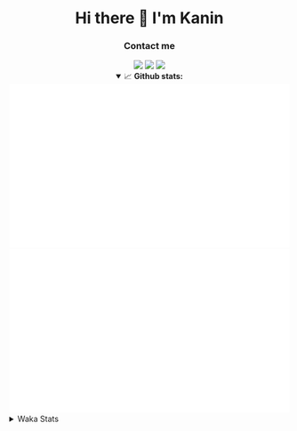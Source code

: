 <div align="center">
 <h1>Hi there 👋 I'm Kanin</h1>
 <h3>Contact me</h3>
 <a href="mailto:im@kanin.dev"><img src="https://img.shields.io/badge/gmail-%23D14836.svg?&style=for-the-badge&logo=gmail&logoColor=white"/></a>
 <a href="https://twitter.com/KaninDev"><img src="https://img.shields.io/badge/twitter-%231DA1F2.svg?&style=for-the-badge&logo=twitter&logoColor=white"/></a>
 <a href="https://www.linkedin.com/in/KaninDev"><img src="https://img.shields.io/badge/linkedin-%230077B5.svg?&style=for-the-badge&logo=linkedin&logoColor=white"/></a>
<details open>
  <summary>📈 <b>Github stats:</b></summary>
  <img src="https://github.com/Kanin/Kanin/blob/master/scripts/GitHubStats/generated/overview.svg"/>
  <img src="https://github.com/Kanin/Kanin/blob/master/scripts/GitHubStats/generated/languages.svg"/>
</details>
</div>

<details>
 <summary>Waka Stats</summary>

<!--START_SECTION:waka-->
![Profile Views](http://img.shields.io/badge/Profile%20Views-72-blue)

![Lines of code](https://img.shields.io/badge/From%20Hello%20World%20I%27ve%20Written-759312%20lines%20of%20code-blue)

**🐱 My Github Data** 

> 🏆 255 Contributions in the Year 2020
 > 
> 📦 1.1 kB Used in Github's Storage 
 > 
> 🚫 Not Opted to Hire
 > 
> 📜 4 Public Repositories
 > 
> 🔑 3 Private Repositories 

**I'm an Early 🐤** 

```text
🌞 Morning    91 commits     ███████░░░░░░░░░░░░░░░░░░   29.07% 
🌆 Daytime    105 commits    ████████░░░░░░░░░░░░░░░░░   33.55% 
🌃 Evening    64 commits     █████░░░░░░░░░░░░░░░░░░░░   20.45% 
🌙 Night      53 commits     ████░░░░░░░░░░░░░░░░░░░░░   16.93%

```
📅 **I'm Most Productive on Monday** 

```text
Monday       74 commits     ██████░░░░░░░░░░░░░░░░░░░   23.64% 
Tuesday      35 commits     ██░░░░░░░░░░░░░░░░░░░░░░░   11.18% 
Wednesday    45 commits     ███░░░░░░░░░░░░░░░░░░░░░░   14.38% 
Thursday     27 commits     ██░░░░░░░░░░░░░░░░░░░░░░░   8.63% 
Friday       27 commits     ██░░░░░░░░░░░░░░░░░░░░░░░   8.63% 
Saturday     37 commits     ███░░░░░░░░░░░░░░░░░░░░░░   11.82% 
Sunday       68 commits     █████░░░░░░░░░░░░░░░░░░░░   21.73%

```


📊 **This Week I Spent My Time On** 

```text
⌚︎ Time Zone: America/New_York

💬 Programming Languages: 
Python                   9 hrs 5 mins        █████████████░░░░░░░░░░░░   53.28% 
SCSS                     3 hrs 8 mins        ████░░░░░░░░░░░░░░░░░░░░░   18.39% 
virtualenv               1 hr 35 mins        ██░░░░░░░░░░░░░░░░░░░░░░░   9.3% 
Other                    1 hr 13 mins        █░░░░░░░░░░░░░░░░░░░░░░░░   7.21% 
Markdown                 1 hr 8 mins         █░░░░░░░░░░░░░░░░░░░░░░░░   6.7%

🔥 Editors: 
PyCharm                  12 hrs 37 mins      ██████████████████░░░░░░░   74.01% 
IntelliJ                 4 hrs 26 mins       ██████░░░░░░░░░░░░░░░░░░░   25.99%

🐱‍💻 Projects: 
Kanin                    6 hrs 34 mins       █████████░░░░░░░░░░░░░░░░   38.56% 
Naila.py                 5 hrs 58 mins       ████████░░░░░░░░░░░░░░░░░   35.04% 
PyPixel                  1 hr 46 mins        ██░░░░░░░░░░░░░░░░░░░░░░░   10.36% 
Naila.bot                1 hr 32 mins        ██░░░░░░░░░░░░░░░░░░░░░░░   9.07% 
Tests                    52 mins             █░░░░░░░░░░░░░░░░░░░░░░░░   5.11%

💻 Operating System: 
Linux                    17 hrs 3 mins       █████████████████████████   100.0%

```

**I Mostly Code in Python** 

```text
Python                   17 repos            ███████████████████░░░░░░   77.27% 
JavaScript               2 repos             ██░░░░░░░░░░░░░░░░░░░░░░░   9.09% 
Kotlin                   1 repos             █░░░░░░░░░░░░░░░░░░░░░░░░   4.55% 
HTML                     1 repos             █░░░░░░░░░░░░░░░░░░░░░░░░   4.55% 
Java                     1 repos             █░░░░░░░░░░░░░░░░░░░░░░░░   4.55%

```


**Timeline**

![Chart not found](https://github.com/Kanin/Kanin/blob/master/charts/bar_graph.png) 


<!--END_SECTION:waka-->
</details>

